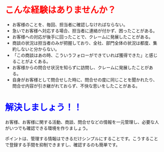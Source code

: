 # <span style="color: red">こんな経験はありませんか？</span>

* お客様のことを、毎回、担当者に確認しなければならない。
* 急いでお客様へ対応する場合、担当者に連絡が付かず、困ったことがある。
* お客様への対応が後手に回ったことで、クレームに発展したことがある。
* 商談の状況は担当者のみが把握しており、全社、部門全体の状況は都度、集約しないと分からない。
* 「この商談はあの時、こういうフォローができていれば獲得できた」と感じることがよくある。
* お客様からの問合せ状況を知らずに訪問し、クレームに発展したことがある。
* 自身がお客様として問合せした時に、問合せの度に同じことを聞かれたり、問合せ内容が引き継がれておらず、不快な思いをしたことがある。

# <span style="color: blue;">解決しましょう！！</span>

お客様、お客様に関する活動、商談、問合せなどの情報を一元管理し、必要な人がいつでも確認できる環境を作りましょう。

ポイントは、管理する情報はできるだけシンプルにすることです。こうすることで登録する手間を抑制できますし、確認するのも簡単です。
